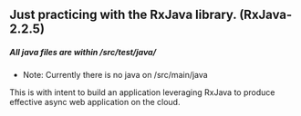 ## Just practicing with the RxJava library. (RxJava-2.2.5)

##### All java files are within /src/test/java/

* Note: Currently there is no java on /src/main/java 

This is with intent to build an application leveraging RxJava to produce effective async web application on the cloud.

